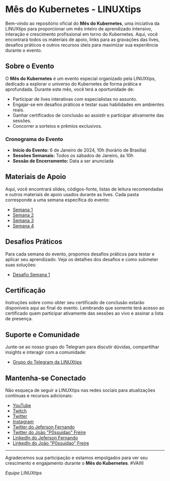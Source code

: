 # Mês do Kubernetes - LINUXtips

Bem-vindo ao repositório oficial do **Mês do Kubernetes**, uma iniciativa da LINUXtips para proporcionar um mês inteiro de aprendizado intensivo, interação e crescimento profissional em torno do Kubernetes. Aqui, você encontrará todos os materiais de apoio, links para as gravações das lives, desafios práticos e outros recursos úteis para maximizar sua experiência durante o evento.

## Sobre o Evento

O **Mês do Kubernetes** é um evento especial organizado pela LINUXtips, dedicado a explorar o universo do Kubernetes de forma prática e aprofundada. Durante este mês, você terá a oportunidade de:

- Participar de lives interativas com especialistas no assunto.
- Engajar-se em desafios práticos e testar suas habilidades em ambientes reais.
- Ganhar certificados de conclusão ao assistir e participar ativamente das sessões.
- Concorrer a sorteios e prêmios exclusivos.

### Cronograma do Evento

- **Início do Evento:** 6 de Janeiro de 2024, 10h (horário de Brasília)
- **Sessões Semanais:** Todos os sábados de Janeiro, às 10h
- **Sessão de Encerramento:** Data a ser anunciada

## Materiais de Apoio

Aqui, você encontrará slides, códigos-fonte, listas de leitura recomendadas e outros materiais de apoio usados durante as lives. Cada pasta corresponde a uma semana específica do evento:

- [Semana 1](/semana1)
- [Semana 2](https://github.com/FllavioAndrade/oke-free/tree/main)
- [Semana 3](/semana3)
- [Semana 4](/semana4)

## Desafios Práticos

Para cada semana do evento, propomos desafios práticos para testar e aplicar seu aprendizado. Veja os detalhes dos desafios e como submeter suas soluções:

- [Desafio Semana 1](/desafios/semana1)

## Certificação

Instruções sobre como obter seu certificado de conclusão estarão disponíveis aqui ao final do evento.
Lembrando que somente terá acesso ao certificado quem participar ativamente das sessões ao vivo e assinar a lista de presença.

## Suporte e Comunidade

Junte-se ao nosso grupo do Telegram para discutir dúvidas, compartilhar insights e interagir com a comunidade:

- [Grupo do Telegram da LINUXtips](https://t.me/canalLINUXtips)

## Mantenha-se Conectado

Não esqueça de seguir a LINUXtips nas redes sociais para atualizações contínuas e recursos adicionais:

- [YouTube](https://www.youtube.com/linuxtips)
- [Twitch](https://www.twitch.tv/linuxtips)
- [Twitter](https://twitter.com/linuxtipsbr)
- [Instagram](https://www.instagram.com/linuxtipsbr)
- [Twitter do Jeferson Fernando](https://twitter.com/badtux_)
- [Twitter do João "P0ssuidao" Freire](https://twitter.com/p0ssuidao)
- [LinkedIn do Jeferson Fernando](https://www.linkedin.com/in/jefersonfernando/)
- [LinkedIn do João "P0ssuidao" Freire](https://www.linkedin.com/in/joaopaulocunhafreire/)
---

Agradecemos sua participação e estamos empolgados para ver seu crescimento e engajamento durante o **Mês do Kubernetes**. #VAIIII

*Equipe LINUXtips*
